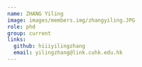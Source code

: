 ```yaml
---
name: ZHANG Yiling
image: images/members.img/zhangyiling.JPG
role: phd
group: current
links:
  github: hiiiyilingzhang
  email: yilingzhang@link.cuhk.edu.hk
---
```


